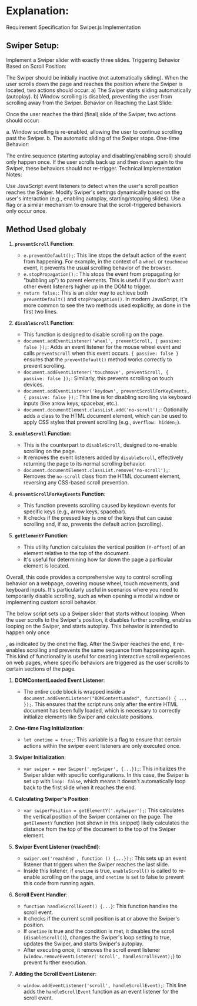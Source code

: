 # Explanation:
Requirement Specification for Swiper.js Implementation

## Swiper Setup:

Implement a Swiper slider with exactly three slides.
Triggering Behavior Based on Scroll Position:

The Swiper should be initially inactive (not automatically sliding).
When the user scrolls down the page and reaches the position where the Swiper is located, two actions should occur:
a) The Swiper starts sliding automatically (autoplay).
b) Window scrolling is disabled, preventing the user from scrolling away from the Swiper.
Behavior on Reaching the Last Slide:

Once the user reaches the third (final) slide of the Swiper, two actions should occur:

a. Window scrolling is re-enabled, allowing the user to continue scrolling past the Swiper.
b. The automatic sliding of the Swiper stops.
One-time Behavior:

The entire sequence (starting autoplay and disabling/enabling scroll) should only happen once. If the user scrolls back up and then down again to the Swiper, these behaviors should not re-trigger.
Technical Implementation Notes:

Use JavaScript event listeners to detect when the user's scroll position reaches the Swiper.
Modify Swiper's settings dynamically based on the user's interaction (e.g., enabling autoplay, starting/stopping slides).
Use a flag or a similar mechanism to ensure that the scroll-triggered behaviors only occur once.


## Method Used globaly

1. **`preventScroll` Function**:
    - `e.preventDefault();`: This line stops the default action of the event from happening. For example, in the context of a `wheel` or `touchmove` event, it prevents the usual scrolling behavior of the browser.
    - `e.stopPropagation();`: This stops the event from propagating (or "bubbling up") to parent elements. This is useful if you don't want other event listeners higher up in the DOM to trigger.
    - `return false;`: This is an older way to achieve both `preventDefault()` and `stopPropagation()`. In modern JavaScript, it's more common to see the two methods used explicitly, as done in the first two lines.

2. **`disableScroll` Function**:
    - This function is designed to disable scrolling on the page.
    - `document.addEventListener('wheel', preventScroll, { passive: false });`: Adds an event listener for the mouse wheel event and calls `preventScroll` when this event occurs. `{ passive: false }` ensures that the `preventDefault()` method works correctly to prevent scrolling.
    - `document.addEventListener('touchmove', preventScroll, { passive: false });`: Similarly, this prevents scrolling on touch devices.
    - `document.addEventListener('keydown', preventScrollForKeyEvents, { passive: false });`: This line is for disabling scrolling via keyboard inputs (like arrow keys, spacebar, etc.).
    - `document.documentElement.classList.add('no-scroll');`: Optionally adds a class to the HTML document element, which can be used to apply CSS styles that prevent scrolling (e.g., `overflow: hidden;`).

3. **`enableScroll` Function**:
    - This is the counterpart to `disableScroll`, designed to re-enable scrolling on the page.
    - It removes the event listeners added by `disableScroll`, effectively returning the page to its normal scrolling behavior.
    - `document.documentElement.classList.remove('no-scroll');`: Removes the `no-scroll` class from the HTML document element, reversing any CSS-based scroll prevention.

4. **`preventScrollForKeyEvents` Function**:
    - This function prevents scrolling caused by keydown events for specific keys (e.g., arrow keys, spacebar).
    - It checks if the pressed key is one of the keys that can cause scrolling and, if so, prevents the default action (scrolling).

5. **`getElementY` Function**:
    - This utility function calculates the vertical position (`Y-offset`) of an element relative to the top of the document.
    - It's useful for determining how far down the page a particular element is located.

Overall, this code provides a comprehensive way to control scrolling behavior on a webpage, covering mouse wheel, touch movements, and keyboard inputs. It's particularly useful in scenarios where you need to temporarily disable scrolling, such as when opening a modal window or implementing custom scroll behavior.

The below script sets up a Swiper slider that starts without looping. When the user scrolls to the Swiper's position, it disables further scrolling, enables looping on the Swiper, and starts autoplay. This behavior is intended to happen only once

, as indicated by the onetime flag. After the Swiper reaches the end, it re-enables scrolling and prevents the same sequence from happening again. This kind of functionality is useful for creating interactive scroll experiences on web pages, where specific behaviors are triggered as the user scrolls to certain sections of the page.


1. **DOMContentLoaded Event Listener**:
    - The entire code block is wrapped inside a `document.addEventListener("DOMContentLoaded", function() { ... });`. This ensures that the script runs only after the entire HTML document has been fully loaded, which is necessary to correctly initialize elements like Swiper and calculate positions.

2. **One-time Flag Initialization**:
    - `let onetime = true;`: This variable is a flag to ensure that certain actions within the swiper event listeners are only executed once.

3. **Swiper Initialization**:
    - `var swiper = new Swiper('.mySwiper', {...});`: This initializes the Swiper slider with specific configurations. In this case, the Swiper is set up with `loop: false`, which means it doesn't automatically loop back to the first slide when it reaches the end.

4. **Calculating Swiper's Position**:
    - `var swiperPosition = getElementY('.mySwiper');`: This calculates the vertical position of the Swiper container on the page. The `getElementY` function (not shown in this snippet) likely calculates the distance from the top of the document to the top of the Swiper element.

5. **Swiper Event Listener (reachEnd)**:
    - `swiper.on('reachEnd', function () {...});`: This sets up an event listener that triggers when the Swiper reaches the last slide.
    - Inside this listener, if `onetime` is true, `enableScroll()` is called to re-enable scrolling on the page, and `onetime` is set to false to prevent this code from running again.

6. **Scroll Event Handler**:
    - `function handleScrollEvent() {...}`: This function handles the scroll event.
    - It checks if the current scroll position is at or above the Swiper's position.
    - If `onetime` is true and the condition is met, it disables the scroll (`disableScroll()`), changes the Swiper's loop setting to true, updates the Swiper, and starts Swiper's autoplay.
    - After executing once, it removes the scroll event listener (`window.removeEventListener('scroll', handleScrollEvent);`) to prevent further execution.

7. **Adding the Scroll Event Listener**:
    - `window.addEventListener('scroll', handleScrollEvent);`: This line adds the `handleScrollEvent` function as an event listener for the scroll event.
